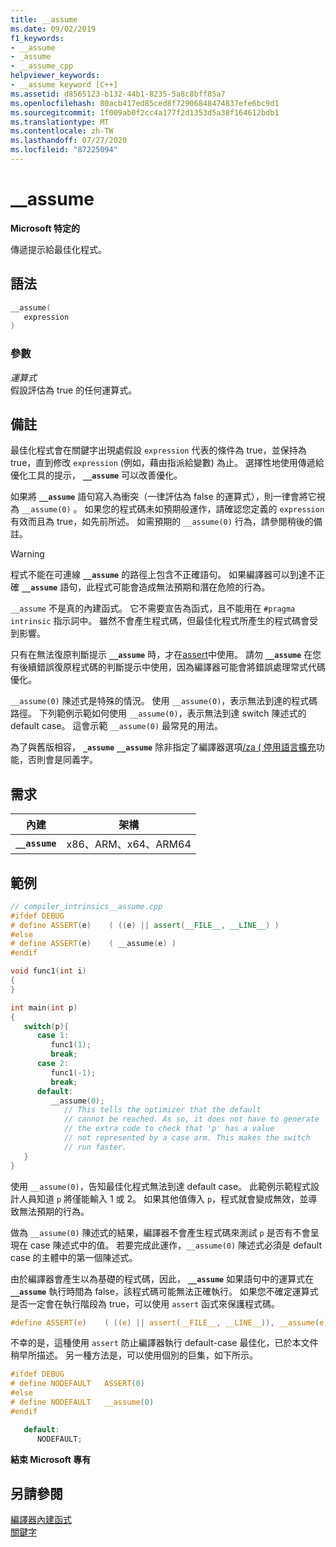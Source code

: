 ```yaml
---
title: __assume
ms.date: 09/02/2019
f1_keywords:
- __assume
- _assume
- __assume_cpp
helpviewer_keywords:
- __assume keyword [C++]
ms.assetid: d8565123-b132-44b1-8235-5a8c8bff85a7
ms.openlocfilehash: 80acb417ed85ced8f72906848474837efe6bc9d1
ms.sourcegitcommit: 1f009ab0f2cc4a177f2d1353d5a38f164612bdb1
ms.translationtype: MT
ms.contentlocale: zh-TW
ms.lasthandoff: 07/27/2020
ms.locfileid: "87225094"
---
```

# <a name="__assume"></a>__assume

**Microsoft 特定的**

傳遞提示給最佳化程式。

## <a name="syntax"></a>語法

```C
__assume(
   expression
)
```

### <a name="parameters"></a>參數

*運算式*\
假設評估為 true 的任何運算式。

## <a name="remarks"></a>備註

最佳化程式會在關鍵字出現處假設 `expression` 代表的條件為 true，並保持為 true，直到修改 `expression` (例如，藉由指派給變數) 為止。 選擇性地使用傳遞給優化工具的提示， **`__assume`** 可以改善優化。

如果將 **`__assume`** 語句寫入為衝突（一律評估為 false 的運算式），則一律會將它視為 `__assume(0)` 。 如果您的程式碼未如預期般運作，請確認您定義的 `expression` 有效而且為 true，如先前所述。 如需預期的 `__assume(0)` 行為，請參閱稍後的備註。

> [!WARNING]
> 程式不能在可連線 **`__assume`** 的路徑上包含不正確語句。 如果編譯器可以到達不正確 **`__assume`** 語句，此程式可能會造成無法預期和潛在危險的行為。

`__assume` 不是真的內建函式。 它不需要宣告為函式，且不能用在 `#pragma intrinsic` 指示詞中。 雖然不會產生程式碼，但最佳化程式所產生的程式碼會受到影響。

只有在無法復原判斷提示 **`__assume`** 時，才在[assert](../c-runtime-library/reference/assert-asserte-assert-expr-macros.md)中使用。 請勿 **`__assume`** 在您有後續錯誤復原程式碼的判斷提示中使用，因為編譯器可能會將錯誤處理常式代碼優化。

`__assume(0)` 陳述式是特殊的情況。 使用 `__assume(0)`，表示無法到達的程式碼路徑。 下列範例示範如何使用 `__assume(0)`，表示無法到達 switch 陳述式的 default case。 這會示範 `__assume(0)` 最常見的用法。

為了與舊版相容， **`_assume`** **`__assume`** 除非指定了編譯器選項[/za \( 停用語言擴充](../build/reference/za-ze-disable-language-extensions.md)功能，否則會是同義字。

## <a name="requirements"></a>需求

|內建|架構|
|---------------|------------------|
|**`__assume`**|x86、ARM、x64、ARM64|

## <a name="example"></a>範例

```cpp
// compiler_intrinsics__assume.cpp
#ifdef DEBUG
# define ASSERT(e)    ( ((e) || assert(__FILE__, __LINE__) )
#else
# define ASSERT(e)    ( __assume(e) )
#endif

void func1(int i)
{
}

int main(int p)
{
   switch(p){
      case 1:
         func1(1);
         break;
      case 2:
         func1(-1);
         break;
      default:
         __assume(0);
            // This tells the optimizer that the default
            // cannot be reached. As so, it does not have to generate
            // the extra code to check that 'p' has a value
            // not represented by a case arm. This makes the switch
            // run faster.
   }
}
```

使用 `__assume(0)`，告知最佳化程式無法到達 default case。 此範例示範程式設計人員知道 `p` 將僅能輸入 1 或 2。 如果其他值傳入 `p`，程式就會變成無效，並導致無法預期的行為。

做為 `__assume(0)` 陳述式的結果，編譯器不會產生程式碼來測試 `p` 是否有不會呈現在 case 陳述式中的值。 若要完成此運作，`__assume(0)` 陳述式必須是 default case 的主體中的第一個陳述式。

由於編譯器會產生以為基礎的程式碼，因此， **`__assume`** 如果語句中的運算式在 **`__assume`** 執行時間為 false，該程式碼可能無法正確執行。 如果您不確定運算式是否一定會在執行階段為 true，可以使用 `assert` 函式來保護程式碼。

```C
#define ASSERT(e)    ( ((e) || assert(__FILE__, __LINE__)), __assume(e) )
```

不幸的是，這種使用 `assert` 防止編譯器執行 default-case 最佳化，已於本文件稍早所描述。 另一種方法是，可以使用個別的巨集，如下所示。

```C
#ifdef DEBUG
# define NODEFAULT   ASSERT(0)
#else
# define NODEFAULT   __assume(0)
#endif

   default:
      NODEFAULT;
```

**結束 Microsoft 專有**

## <a name="see-also"></a>另請參閱

[編譯器內建函式](../intrinsics/compiler-intrinsics.md)\
[關鍵字](../cpp/keywords-cpp.md)
